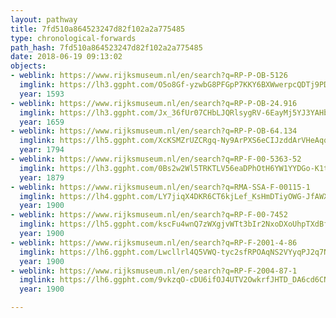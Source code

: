 ```yaml
---
layout: pathway
title: 7fd510a864523247d82f102a2a775485
type: chronological-forwards
path_hash: 7fd510a864523247d82f102a2a775485
date: 2018-06-19 09:13:02
objects:
- weblink: https://www.rijksmuseum.nl/en/search?q=RP-P-OB-5126
  imglink: https://lh3.ggpht.com/O5o8Gf-yzwbG8PFGpP7KKY6BXWwerpcQDTj9PDKql1WMrkksnz_eR0G6_n0aAOxvM7yV4fvp9GPGwK0NKpFwRtmP-Q=s200
  year: 1593
- weblink: https://www.rijksmuseum.nl/en/search?q=RP-P-OB-24.916
  imglink: https://lh3.ggpht.com/Jx_36fUr07CHbLJQRlsygRV-6EayMj5YJ3YAHbmFYZNZtD8_JDIn6oVxF8BBG5SeFV5EjcoEJ39e-BN59zmpW3YUtA=s200
  year: 1659
- weblink: https://www.rijksmuseum.nl/en/search?q=RP-P-OB-64.134
  imglink: https://lh5.ggpht.com/XcKSMZrUZCRgq-Ny9ArPXS6eCIJzddArVHeAqqQZcjeX4QeyjaSH7s6qgQxxEcLWhID_mxFalCNNYdl4jTH4ZuvSeQ=s200
  year: 1794
- weblink: https://www.rijksmuseum.nl/en/search?q=RP-F-00-5363-52
  imglink: https://lh3.ggpht.com/0Bs2w2Wl5TRKTLV56eaDPhOtH6YW1YYDGo-K1tgMd9-DpIuibVHhIkhzv0TMvKSQTOWfQCa1chZ2IXzTCpCtJjQA3R8=s200
  year: 1879
- weblink: https://www.rijksmuseum.nl/en/search?q=RMA-SSA-F-00115-1
  imglink: https://lh4.ggpht.com/LY7jiqX4DKR6CT6kjLef_KsHmDTiyOWG-JfAWXt2QgFFjkpDKNSwSdFuR6A-YP58Tp6WzIpfiMEEHC1iFPbPEgeTcE8=s200
  year: 1900
- weblink: https://www.rijksmuseum.nl/en/search?q=RP-F-00-7452
  imglink: https://lh5.ggpht.com/kscFu4wnQ7zWXgjvWTt3bIr2NxoDXoUhpTXdBfoXj1UWSncE8OaAvKlQcc4jmmIsFGQL8dQNBnbbSGmFZTnyVMQQTtE=s200
  year: 1900
- weblink: https://www.rijksmuseum.nl/en/search?q=RP-F-2001-4-86
  imglink: https://lh6.ggpht.com/Lwcllrl4Q5VWQ-tyc2sfRPOAqNS2VYyqPJ2q7NDM7YknrsRTcUN3k2Hv3iEaf2YVureZMAv1hFYK9w4vUfEkBcjRGDM=s200
  year: 1900
- weblink: https://www.rijksmuseum.nl/en/search?q=RP-F-2004-87-1
  imglink: https://lh6.ggpht.com/9vkzqO-cDU6ifOJ4UTV2OwkrfJHTD_DA6cd6CNdIxPWzr-1HoMM9xaLR8b3g-1B_JI2rtPPnpIPZI3j_sI_Ym-df8DYh=s200
  year: 1900

---
```


